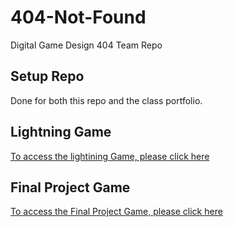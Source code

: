 # 404-Not-Found
Digital Game Design 404 Team Repo

## Setup Repo
Done for both this repo and the class portfolio.

## Lightning Game
[To access the lightining Game, please click here](https://ammarwa.github.io/404-Not-Found/Game/)

## Final Project Game
[To access the Final Project Game, please click here](https://ammarwa.github.io/404-Not-Found/FPV1/)
